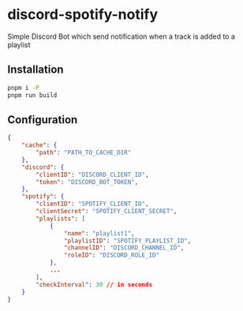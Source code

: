 # discord-spotify-notify

Simple Discord Bot which send notification when a track is added to a playlist

## Installation

```bash
pnpm i -P
pnpm run build
```

## Configuration

```json
{
    "cache": {
        "path": "PATH_TO_CACHE_DIR"
    },
    "discord": {
        "clientID": "DISCORD_CLIENT_ID",
        "token": "DISCORD_BOT_TOKEN",
    },
    "spotify": {
        "clientID": "SPOTIFY_CLIENT_ID",
        "clientSecret": "SPOTIFY_CLIENT_SECRET",
        "playlists": [
            {
                "name": "playlist1",
                "playlistID": "SPOTIFY_PLAYLIST_ID",
                "channelID": "DISCORD_CHANNEL_ID",
                "roleID": "DISCORD_ROLE_ID"
            },
            ...
        ],
        "checkInterval": 30 // in seconds
    }
}
```
